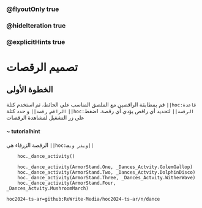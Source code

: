 ### @flyoutOnly true
### @hideIteration true
### @explicitHints true

# تصميم الرقصات

## الخطوة الأولى
قم بمطابقة الراقصين مع الملصق المناسب على الحائط، ثم استخدم كتلة ``||hoc:قاعدة الراقص رقصة||`` و حدد كتلة ``||hoc:الرقصة||`` لتحديد أي راقص يؤدي أي رقصة. اضغط على زر التشغيل لمشاهدة الرقصات


#### ~ tutorialhint
الرقصة الزرقاء هي ``||hoc:ويذر ويف||``

```ghost
    hoc._dance_activity()
```
```template
    hoc._dance_activity(ArmorStand.One, _Dances_Actvity.GolemGallop)
    hoc._dance_activity(ArmorStand.Two, _Dances_Actvity.DolphinDisco)
    hoc._dance_activity(ArmorStand.Three, _Dances_Actvity.WitherWave)
    hoc._dance_activity(ArmorStand.Four, _Dances_Actvity.MushroomMarch)
```

```package
hoc2024-ts-ar=github:ReWrite-Media/hoc2024-ts-ar/n/dance
```